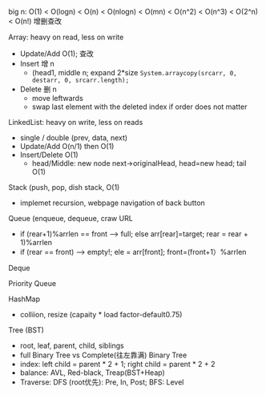 big n: O(1) < O(logn) < O(n) < O(nlogn) < O(mn) < O(n^2) < O(n^3) < O(2^n) < O(n!)
增删查改

Array: heavy on read, less on write
 - Update/Add O(1); 查改
 - Insert 增 n
   - (head1, middle n; expand 2*size `System.arraycopy(srcarr, 0, destarr, 0, srcarr.length);` 
 - Delete 删 n
   - move leftwards
   - swap last element with the deleted index if order does not matter

LinkedList: heavy on write, less on reads
  - single / double (prev, data, next)
  - Update/Add O(n/1) then O(1)
  - Insert/Delete O(1)
    - head/Middle: new node next->originalHead, head=new head; tail O(1)
 
 Stack (push, pop, dish stack, O(1) 
   - implemet recursion, webpage navigation of back button
 
 Queue (enqueue, dequeue, craw URL
   - if (rear+1)%arrlen == front --> full; else arr[rear]=target; rear = rear + 1)%arrlen
   - if (rear == front) --> empty!; ele = arr[front]; front=(front+1）%arrlen
 
 Deque
 
 Priority Queue

HashMap
  - colliion, resize (capaity * load factor-default0.75)

Tree (BST)
  - root, leaf, parent, child, siblings
  - full Binary Tree vs Complete(往左靠满) Binary Tree 
  - index: left child = parent * 2 + 1; right child = parent * 2 + 2
  - balance: AVL, Red-black, Treap(BST+Heap)
  - Traverse: DFS (root优先): Pre, In, Post; BFS: Level

